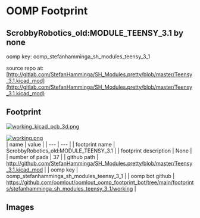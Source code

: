 # OOMP Footprint  
## ScrobbyRobotics_old:MODULE_TEENSY_3.1  by none  
  
oomp key: oomp_stefanhamminga_sh_modules_teensy_3_1  
  
source repo at: [http://gitlab.com/StefanHamminga/SH_Modules.pretty/blob/master/Teensy_3.1.kicad_mod](http://gitlab.com/StefanHamminga/SH_Modules.pretty/blob/master/Teensy_3.1.kicad_mod)  
## Footprint  
  
[![working_kicad_pcb_3d.png](working_kicad_pcb_3d_600.png)](working_kicad_pcb_3d.png)  
  
[![working.png](working_600.png)](working.png)  
| name | value | 
| --- | --- | 
| footprint name | ScrobbyRobotics_old:MODULE_TEENSY_3.1 | 
| footprint description | None | 
| number of pads | 37 | 
| github path | http://github.com/StefanHamminga/SH_Modules.pretty/blob/master/Teensy_3.1.kicad_mod | 
| oomp key | oomp_stefanhamminga_sh_modules_teensy_3_1 | 
| oomp bot github | https://github.com/oomlout/oomlout_oomp_footprint_bot/tree/main/footprints/stefanhamminga_sh_modules_teensy_3_1/working | 
## Images  
